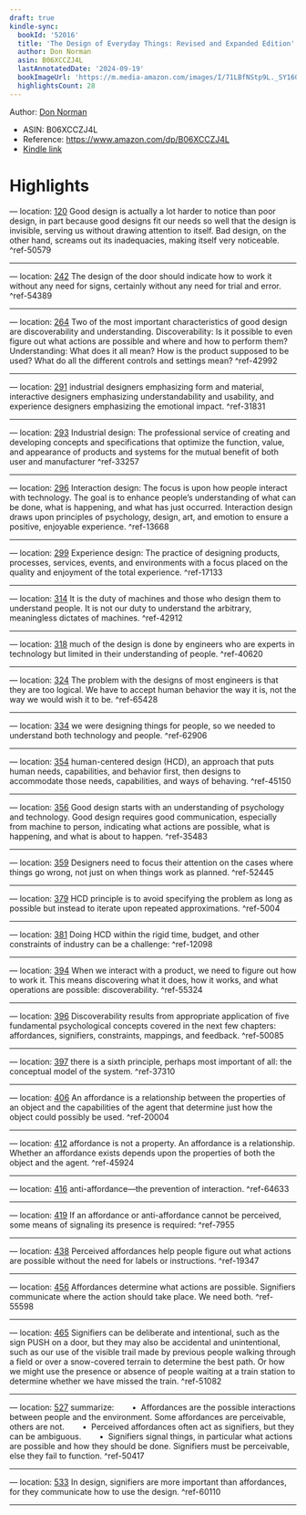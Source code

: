 ```yaml
---
draft: true
kindle-sync:
  bookId: '52016'
  title: 'The Design of Everyday Things: Revised and Expanded Edition'
  author: Don Norman
  asin: B06XCCZJ4L
  lastAnnotatedDate: '2024-09-19'
  bookImageUrl: 'https://m.media-amazon.com/images/I/71LBfNStp9L._SY160.jpg'
  highlightsCount: 28
---
```


Author: [Don Norman](https://www.amazon.comundefined)
* ASIN: B06XCCZJ4L
* Reference: https://www.amazon.com/dp/B06XCCZJ4L
* [Kindle link](kindle://book?action=open&asin=B06XCCZJ4L)

# Highlights

— location: [120](kindle://book?action=open&asin=B06XCCZJ4L&location=120)
Good design is actually a lot harder to notice than poor design, in part because good designs fit our needs so well that the design is invisible, serving us without drawing attention to itself. Bad design, on the other hand, screams out its inadequacies, making itself very noticeable. ^ref-50579

---
— location: [242](kindle://book?action=open&asin=B06XCCZJ4L&location=242)
The design of the door should indicate how to work it without any need for signs, certainly without any need for trial and error. ^ref-54389

---
— location: [264](kindle://book?action=open&asin=B06XCCZJ4L&location=264)
Two of the most important characteristics of good design are discoverability and understanding. Discoverability: Is it possible to even figure out what actions are possible and where and how to perform them? Understanding: What does it all mean? How is the product supposed to be used? What do all the different controls and settings mean? ^ref-42992

---
— location: [291](kindle://book?action=open&asin=B06XCCZJ4L&location=291)
industrial designers emphasizing form and material, interactive designers emphasizing understandability and usability, and experience designers emphasizing the emotional impact. ^ref-31831

---
— location: [293](kindle://book?action=open&asin=B06XCCZJ4L&location=293)
Industrial design: The professional service of creating and developing concepts and specifications that optimize the function, value, and appearance of products and systems for the mutual benefit of both user and manufacturer ^ref-33257

---
— location: [296](kindle://book?action=open&asin=B06XCCZJ4L&location=296)
Interaction design: The focus is upon how people interact with technology. The goal is to enhance people’s understanding of what can be done, what is happening, and what has just occurred. Interaction design draws upon principles of psychology, design, art, and emotion to ensure a positive, enjoyable experience. ^ref-13668

---
— location: [299](kindle://book?action=open&asin=B06XCCZJ4L&location=299)
Experience design: The practice of designing products, processes, services, events, and environments with a focus placed on the quality and enjoyment of the total experience. ^ref-17133

---
— location: [314](kindle://book?action=open&asin=B06XCCZJ4L&location=314)
It is the duty of machines and those who design them to understand people. It is not our duty to understand the arbitrary, meaningless dictates of machines. ^ref-42912

---
— location: [318](kindle://book?action=open&asin=B06XCCZJ4L&location=318)
much of the design is done by engineers who are experts in technology but limited in their understanding of people. ^ref-40620

---
— location: [324](kindle://book?action=open&asin=B06XCCZJ4L&location=324)
The problem with the designs of most engineers is that they are too logical. We have to accept human behavior the way it is, not the way we would wish it to be. ^ref-65428

---
— location: [334](kindle://book?action=open&asin=B06XCCZJ4L&location=334)
we were designing things for people, so we needed to understand both technology and people. ^ref-62906

---
— location: [354](kindle://book?action=open&asin=B06XCCZJ4L&location=354)
human-centered design (HCD), an approach that puts human needs, capabilities, and behavior first, then designs to accommodate those needs, capabilities, and ways of behaving. ^ref-45150

---
— location: [356](kindle://book?action=open&asin=B06XCCZJ4L&location=356)
Good design starts with an understanding of psychology and technology. Good design requires good communication, especially from machine to person, indicating what actions are possible, what is happening, and what is about to happen. ^ref-35483

---
— location: [359](kindle://book?action=open&asin=B06XCCZJ4L&location=359)
Designers need to focus their attention on the cases where things go wrong, not just on when things work as planned. ^ref-52445

---
— location: [379](kindle://book?action=open&asin=B06XCCZJ4L&location=379)
HCD principle is to avoid specifying the problem as long as possible but instead to iterate upon repeated approximations. ^ref-5004

---
— location: [381](kindle://book?action=open&asin=B06XCCZJ4L&location=381)
Doing HCD within the rigid time, budget, and other constraints of industry can be a challenge: ^ref-12098

---
— location: [394](kindle://book?action=open&asin=B06XCCZJ4L&location=394)
When we interact with a product, we need to figure out how to work it. This means discovering what it does, how it works, and what operations are possible: discoverability. ^ref-55324

---
— location: [396](kindle://book?action=open&asin=B06XCCZJ4L&location=396)
Discoverability results from appropriate application of five fundamental psychological concepts covered in the next few chapters: affordances, signifiers, constraints, mappings, and feedback. ^ref-50085

---
— location: [397](kindle://book?action=open&asin=B06XCCZJ4L&location=397)
there is a sixth principle, perhaps most important of all: the conceptual model of the system. ^ref-37310

---
— location: [406](kindle://book?action=open&asin=B06XCCZJ4L&location=406)
An affordance is a relationship between the properties of an object and the capabilities of the agent that determine just how the object could possibly be used. ^ref-20004

---
— location: [412](kindle://book?action=open&asin=B06XCCZJ4L&location=412)
affordance is not a property. An affordance is a relationship. Whether an affordance exists depends upon the properties of both the object and the agent. ^ref-45924

---
— location: [416](kindle://book?action=open&asin=B06XCCZJ4L&location=416)
anti-affordance—the prevention of interaction. ^ref-64633

---
— location: [419](kindle://book?action=open&asin=B06XCCZJ4L&location=419)
If an affordance or anti-affordance cannot be perceived, some means of signaling its presence is required: ^ref-7955

---
— location: [438](kindle://book?action=open&asin=B06XCCZJ4L&location=438)
Perceived affordances help people figure out what actions are possible without the need for labels or instructions. ^ref-19347

---
— location: [456](kindle://book?action=open&asin=B06XCCZJ4L&location=456)
Affordances determine what actions are possible. Signifiers communicate where the action should take place. We need both. ^ref-55598

---
— location: [465](kindle://book?action=open&asin=B06XCCZJ4L&location=465)
Signifiers can be deliberate and intentional, such as the sign PUSH on a door, but they may also be accidental and unintentional, such as our use of the visible trail made by previous people walking through a field or over a snow-covered terrain to determine the best path. Or how we might use the presence or absence of people waiting at a train station to determine whether we have missed the train. ^ref-51082

---
— location: [527](kindle://book?action=open&asin=B06XCCZJ4L&location=527)
summarize:        •  Affordances are the possible interactions between people and the environment. Some affordances are perceivable, others are not.        •  Perceived affordances often act as signifiers, but they can be ambiguous.        •  Signifiers signal things, in particular what actions are possible and how they should be done. Signifiers must be perceivable, else they fail to function. ^ref-50417

---
— location: [533](kindle://book?action=open&asin=B06XCCZJ4L&location=533)
In design, signifiers are more important than affordances, for they communicate how to use the design. ^ref-60110

---
